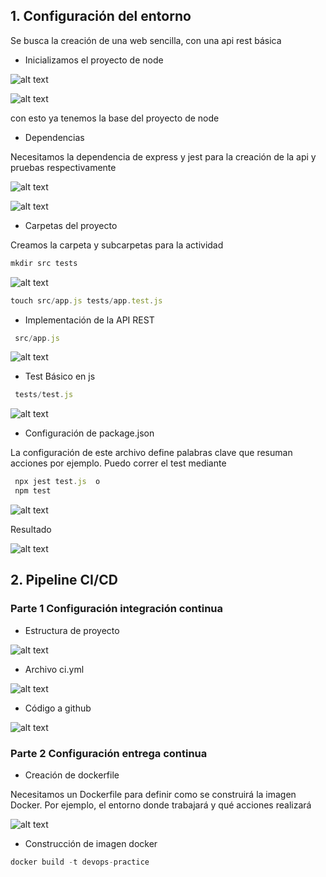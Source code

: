 ## 1. Configuración del entorno

Se busca la creación de una web sencilla, con una api rest básica

- Inicializamos el proyecto de node

![alt text](image/image.png)

![alt text](image/image-1.png)

con esto ya tenemos la base del proyecto de node

- Dependencias

Necesitamos la dependencia de express y jest para la creación de la api y pruebas respectivamente

![alt text](image/image-3.png)

![alt text](image/image-2.png)

- Carpetas del proyecto

Creamos la carpeta y subcarpetas para la actividad

 ```javascript
 mkdir src tests
```

![alt text](image/image-4.png)

```javascript
touch src/app.js tests/app.test.js
```

- Implementación de la API REST

```javascript
 src/app.js
```
![alt text](image.png)


- Test Básico en js

```javascript
 tests/test.js
```
![alt text](image-2.png)

- Configuración de package.json

La configuración de este archivo define palabras clave que resuman acciones por ejemplo. Puedo correr el test mediante 

```javascript
 npx jest test.js  o
 npm test
```
![alt text](image-4.png)

Resultado 

![alt text](image-3.png)

## 2. Pipeline CI/CD

### Parte 1 Configuración integración continua
- Estructura de proyecto 

![alt text](image-5.png)


- Archivo ci.yml

![alt text](image-7.png)

- Código a github

![alt text](image-6.png)

### Parte 2 Configuración entrega continua
- Creación de dockerfile

Necesitamos un Dockerfile para definir como se construirá la imagen Docker. Por ejemplo, el entorno donde trabajará y qué acciones realizará 

![alt text](image-8.png)

- Construcción de imagen docker

```javascript
docker build -t devops-practice
```

